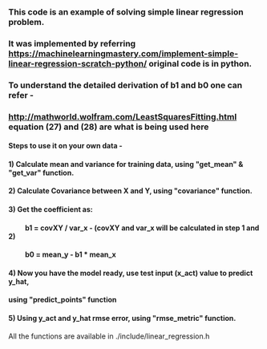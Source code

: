 ###	  This code is an example of solving simple linear regression problem.
###	  It was implemented by referring https://machinelearningmastery.com/implement-simple-linear-regression-scratch-python/ original code is in python.
###	  To understand the detailed derivation of b1 and b0 one can refer - 
###	  http://mathworld.wolfram.com/LeastSquaresFitting.html equation (27) and (28) are what is being used here

####	  Steps to use it on your own data - 
####	  1) Calculate mean and variance for training data, using "get_mean" & "get_var" function.
####	  2) Calculate Covariance between X and Y, using "covariance" function.
####	  3) Get the coefficient as:
####	  &nbsp; &nbsp; &nbsp; &nbsp; &nbsp;&nbsp;b1 = covXY / var_x - (covXY and var_x will be calculated in step 1 and 2)
####	  &nbsp; &nbsp; &nbsp; &nbsp; &nbsp;&nbsp;b0 = mean_y - b1 * mean_x
####	  4) Now you have the model ready, use test input (x_act) value to predict y_hat, 
####	  	 using "predict_points" function
####	  5) Using y_act and y_hat rmse error, using "rmse_metric" function.

All the functions are available in ./include/linear_regression.h
